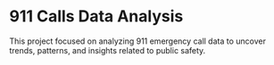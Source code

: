 # 911 Calls Data Analysis
This project focused on analyzing 911 emergency call data to uncover trends, patterns, and insights related to public safety.
